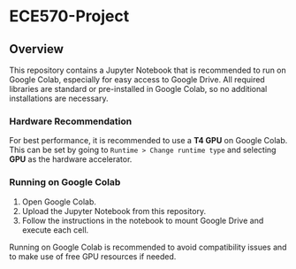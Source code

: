 # ECE570-Project

## Overview

This repository contains a Jupyter Notebook that is recommended to run on Google Colab, especially for easy access to Google Drive. All required libraries are standard or pre-installed in Google Colab, so no additional installations are necessary.

### Hardware Recommendation

For best performance, it is recommended to use a **T4 GPU** on Google Colab. This can be set by going to `Runtime > Change runtime type` and selecting **GPU** as the hardware accelerator.

### Running on Google Colab

1. Open Google Colab.
2. Upload the Jupyter Notebook from this repository.
3. Follow the instructions in the notebook to mount Google Drive and execute each cell.

Running on Google Colab is recommended to avoid compatibility issues and to make use of free GPU resources if needed.
